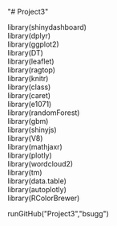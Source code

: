 "# Project3"  

library(shinydashboard)  
library(dplyr)  
library(ggplot2)  
library(DT)  
library(leaflet)  
library(ragtop)  
library(knitr)  
library(class)  
library(caret)  
library(e1071)  
library(randomForest)  
library(gbm)  
library(shinyjs)  
library(V8)  
library(mathjaxr)  
library(plotly)  
library(wordcloud2)  
library(tm)  
library(data.table)  
library(autoplotly)  
library(RColorBrewer)  

runGitHub("Project3","bsugg")
